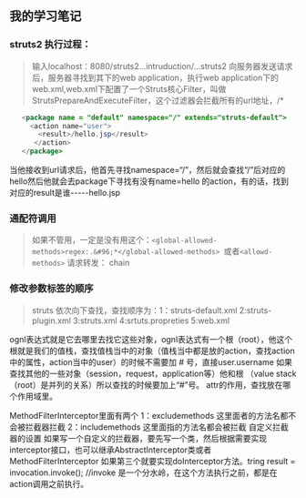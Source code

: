 ## 我的学习笔记

### struts2 执行过程：

   >输入localhost：8080/struts2...intruduction/...struts2 向服务器发送请求后，服务器寻找到其下的web application，执行web application下的
web.xml,web.xml下配置了一个Struts核心Filter，叫做StrutsPrepareAndExecuteFilter，这个过滤器会拦截所有的url地址，/*

``` java
   <package name = "default" namespace="/" extends="struts-default">
     <action name="user">
       <result>/hello.jsp</result>
      </action>
   </package>
```

   当他接收到url请求后，他首先寻找namespace=“/”，然后就会查找“/”后对应的hello然后他就会去package下寻找有没有name=hello 的action，有的话，找到对应的result是谁-----hello.jsp
### 通配符调用
   >如果不管用，一定是没有用这个：`<global-allowed-methods>regex:.&#96;*</global-allowed-methods> `或者`<allowd-methods>`
请求转发： chain

### 修改参数标签的顺序
   >struts 依次向下查找，查找顺序为：1：struts-default.xml   2:struts-plugin.xml   3:struts.xml   4:srtuts.propreties
5:web.xml

ognl表达式就是它去哪里去找它这些对象，ognl表达式有一个根（root），他这个根就是我们的值栈，查找值栈当中的对象（值栈当中都是放的action，查找action中的属性，action当中的user）的时候不需要加 # 号，直接user.username
如果查找其他的一些对象（session，request，application等）他和根 （value stack（root）是并列的关系）所以查找的时候要加上“#”号。
attr的作用，查找放在哪个作用域里。

MethodFilterInterceptor里面有两个
1：excludemethods  这里面者的方法名都不会被拦截器拦截
2：includemethods  这里面指的方法名都会被拦截
自定义拦截器的设置
如果写一个自定义的拦截器，要先写一个类，然后根据需要实现interceptor接口，也可以继承AbstractInterceptor类或者MethodFilterInterceptor
如果第三个就要实现doInterceptor方法。tring result = invocation.invoke();  //invoke 是一个分水岭，在这个方法执行之前，都是在action调用之前执行。




































